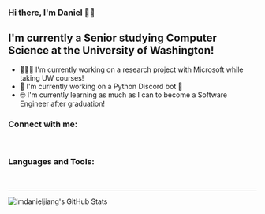 ### Hi there, I'm Daniel 👋🏻

## I'm currently a Senior studying Computer Science at the University of Washington!
- 🧑🏻‍🔬 I'm currently working on a research project with Microsoft while taking UW courses!
- 🐍 I'm currently working on a Python Discord bot 🤖
- 🤓 I'm currently learning as much as I can to become a Software Engineer after graduation!

### Connect with me:

<br/>

### Languages and Tools:

<br/>

---

<img align="center" alt="imdanieljiang's GitHub Stats" src="http://github-readme-stats.vercel.app/api?username=imdanieljiang&show_icons=true&hide_border=true"/>